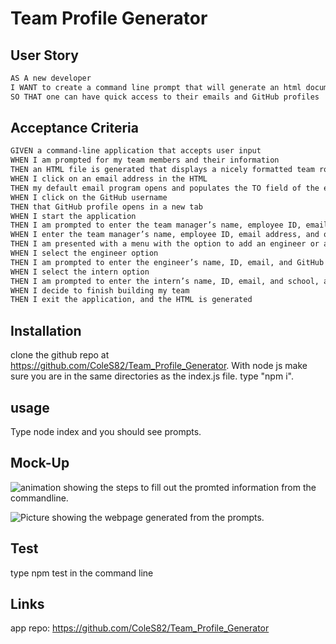 # Team Profile Generator

## User Story

```md
AS A new developer
I WANT to create a command line prompt that will generate an html document filled with all of the details gathered by the prompt
SO THAT one can have quick access to their emails and GitHub profiles
```

## Acceptance Criteria

```md
GIVEN a command-line application that accepts user input
WHEN I am prompted for my team members and their information
THEN an HTML file is generated that displays a nicely formatted team roster based on user input
WHEN I click on an email address in the HTML
THEN my default email program opens and populates the TO field of the email with the address
WHEN I click on the GitHub username
THEN that GitHub profile opens in a new tab
WHEN I start the application
THEN I am prompted to enter the team manager’s name, employee ID, email address, and office number
WHEN I enter the team manager’s name, employee ID, email address, and office number
THEN I am presented with a menu with the option to add an engineer or an intern or to finish building my team
WHEN I select the engineer option
THEN I am prompted to enter the engineer’s name, ID, email, and GitHub username, and I am taken back to the menu
WHEN I select the intern option
THEN I am prompted to enter the intern’s name, ID, email, and school, and I am taken back to the menu
WHEN I decide to finish building my team
THEN I exit the application, and the HTML is generated
```

## Installation

clone the github repo at https://github.com/ColeS82/Team_Profile_Generator.  With node js make sure you are in the same directories as the index.js file.  type "npm i".  

## usage

Type node index and you should see prompts.

## Mock-Up
![animation showing the steps to fill out the promted information from the commandline.](./assets/images/Untitled_%20Nov%2013%2C%202022%2011_52%20PM.gif)

![Picture showing the webpage generated from the prompts.](./images/README_demo.gif)

## Test 

type npm test in the command line

## Links
app repo: 
https://github.com/ColeS82/Team_Profile_Generator





